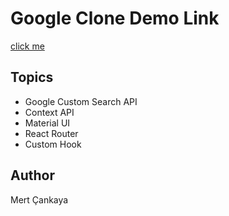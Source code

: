 # Google Clone Demo Link
<a href="https://clone-fb34b.web.app/">click me</a>


## Topics
+ Google Custom Search API
+ Context API
+ Material UI
+ React Router
+ Custom Hook

## Author
Mert Çankaya
